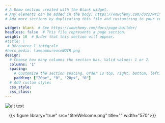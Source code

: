 ```yaml
---
# A Demo section created with the Blank widget.
# Any elements can be added in the body: https://wowchemy.com/docs/writing-markdown-latex/
# Add more sections by duplicating this file and customizing to your requirements.

widget: blank  # See https://wowchemy.com/docs/page-builder/
headless: false  # This file represents a page section.
weight: 10  # Order that this section will appear.
#title: |
 # Découvrez l'intégrale 
#hero_media: lameamoureuseNOIR.png
design:
  # Choose how many columns the section has. Valid values: 1 or 2.
  columns: '1'
  spacing:
    # Customize the section spacing. Order is top, right, bottom, left.
    padding: ["20px", "0", "20px", "0"]
  # Add custom styles
  css_style:
  css_class:
---
```


![alt text](titreWelcome.png)
<center>
{{< figure library="true" src="titreWelcome.png" title="" width="570">}} 
</center>